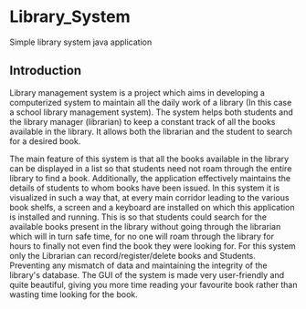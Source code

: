 # Library_System
Simple library system java application
## Introduction
Library management system is a project which aims in developing a computerized system to maintain all the daily work of a library (In this case a school library management system). The system helps both students and the library manager (librarian) to keep a constant track of all the books available in the library. It allows both the librarian and the student to search for a desired book.

The main feature of this system is that all the books available in the library can be displayed in a list so that students need not roam through the entire library to find a book. Additionally, the application effectively maintains the details of students to whom books have been issued.
In this system it is visualized in such a way that, at every main corridor leading to the various book shelfs, a screen and a keyboard are installed on which this application is installed and running. This is so that students could search for the available books present in the library without going through the librarian which will in turn safe time, for no one will roam through the library for hours to finally not even find the book they were looking for. 
For this system only the Librarian can record/register/delete books and Students. Preventing any mismatch of data and maintaining the integrity of the library's database.
The GUI of the system is made very user-friendly and quite beautiful, giving you more time reading your favourite book rather than wasting time looking for the book.
